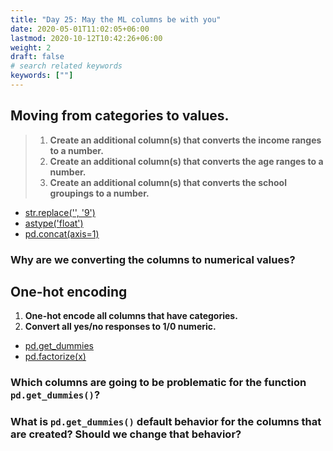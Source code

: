 ```yaml
---
title: "Day 25: May the ML columns be with you"
date: 2020-05-01T11:02:05+06:00
lastmod: 2020-10-12T10:42:26+06:00
weight: 2
draft: false
# search related keywords
keywords: [""]
---
```



## Moving from categories to values.

> 1. __Create an additional column(s) that converts the income ranges to a number.__
> 1. __Create an additional column(s) that converts the age ranges to a number.__
> 1. __Create an additional column(s) that converts the school groupings to a number.__

- [str.replace('', '9')](https://pandas.pydata.org/pandas-docs/stable/reference/api/pandas.Series.str.replace.html)
- [astype('float')](https://pandas.pydata.org/pandas-docs/stable/reference/api/pandas.DataFrame.astype.html)
- [pd.concat(axis=1)](https://pandas.pydata.org/pandas-docs/stable/reference/api/pandas.concat.html)

### Why are we converting the columns to numerical values?

## One-hot encoding

1. __One-hot encode all columns that have categories.__
1. __Convert all yes/no responses to 1/0 numeric.__

- [pd.get_dummies](https://pandas.pydata.org/pandas-docs/stable/reference/api/pandas.get_dummies.html)
- [pd.factorize(x)](https://pandas.pydata.org/pandas-docs/stable/reference/api/pandas.factorize.html)

### Which columns are going to be problematic for the function `pd.get_dummies()`?

### What is `pd.get_dummies()` default behavior for the columns that are created?  Should we change that behavior?
